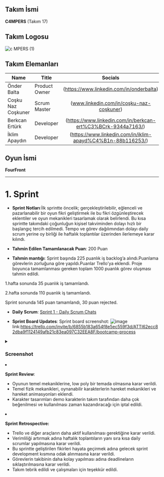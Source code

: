 ## **Takım İsmi**

**C4MPERS** (Takım 17)

## **Takım Logosu**

![c MPERS (1)](https://github.com/user-attachments/assets/f9d0752c-0683-4a6e-a9e6-96a55f17bb97)


## Takım Elemanları

| <div align="center">Name</div>   | <div align="center">Title</div>  | <div align="center">Socials</div>     |
| :---------- | :---------- | :----------: |
| Önder Balta   | Product Owner     | (https://www.linkedin.com/in/onderbalta)  | 
| Coşku Naz Coşkuner     | Scrum Master     | (www.linkedin.com/in/coşku-naz-coşkuner) |
| Berkcan Ertürk     | Developer      | (https://www.linkedin.com/in/berkcan-ert%C3%BCrk-9344a7163/)   |
| İklim Apaydın      | Developer     |  (https://www.linkedin.com/in/iklim-apayd%C4%B1n-88b116253/)    |

## Oyun İsmi

**FourFront**

---

# 1. Sprint 

- **Sprint Notları**:İlk sprintte öncelik; gerçekleştirilebilir, eğlenceli ve pazarlanabilir bir oyun fikri geliştirmek ile bu fikri özgünleştirecek eklentiler ve oyun mekanikleri tasarlamak olarak belirlendi. Bu kısa sprintte takımdaki çoğunluğun kişisel takviminden dolayı hızlı bir başlangıç tercih edilmedi. Tempo ve görev dağılımından dolayı daily scrum yerine oy birliği ile haftalık toplantılar üzerinden ilerlemeye karar kılındı.

- **Tahmin Edilen Tamamlanacak Puan**: 200 Puan

- **Tahmin mantığı**:
Sprint başında 225 puanlık iş backlog’a alındı.Puanlama görevlerin zorluğuna göre yapıldı.Puanlar Trello'ya eklendi.  Proje boyunca tamamlanması gereken toplam 1000 puanlık görev oluşması tahmin edildi.

1.hafta sonunda 35 puanlık iş tamamlandı.

2.hafta sonunda 110 puanlık iş tamamlandı.

Sprint sonunda  145 puan tamamlandı, 30 puan rejected.

- **Daily Scrum**: [Sprint 1 - Daily Scrum Chats](https://imgur.com/a/7ZpaPFQ)

- **Sprint Board Updates**: Sprint board screenshot: 
![image](https://github.com/user-attachments/assets/f367df5d-ff28-4331-ac46-507a82ee1445)
link:https://trello.com/invite/b/6855b183a654f8e5ec559f3d/ATTI62ecc82dba9f1124149afb21c83ea097C32EEA8F/bootcamp-process


<details> <summary><h3>Screenshot</h3></summary>
  
- https://github.com/user-attachments/assets/f555f746-6fd3-4ef6-beab-a281479d479c 
- ![image](https://github.com/user-attachments/assets/1ffb42ea-0a6c-4a03-984a-f71b42c55732)



  </details>

- **Sprint Review**: 
  - Oyunun temel mekaniklerine, low poly bir temada olmasına karar verildi.
  - Temel fizik mekanikleri, oynanabilir karakterlerin hareket mekanikleri ve hareket animasyonları eklendi. 
  - Karakter tasarımları demo karakterin takım tarafından daha çok beğenilmesi ve kullanılması zaman kazandıracağı için iptal edildi.
    

- **Sprint Retrospective:**
  - Trello ve diğer araçların daha aktif kullanılması gerektiğine karar verildi.
  - Verimliliği artırmak adına haftalık toplantıların yanı sıra kısa daily scrumlar yapılmasına karar verildi.
  - Bu sprintte geliştirilen fikirleri hayata geçirmek adına gelecek sprint development kısmına odak alınmasına karar verildi.
  - Görevlerin takibinin daha kolay yapılması adına deadlineların sıklaştırılmasına karar verildi.
  - Takım tebrik edildi ve çalışmaları için teşekkür edildi.
  
  
